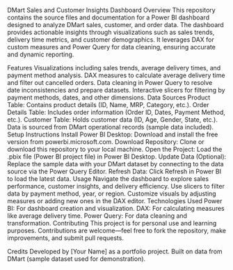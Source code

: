 DMart Sales and Customer Insights Dashboard
Overview
This repository contains the source files and documentation for a Power BI dashboard designed to analyze DMart sales, customer, and order data. The dashboard provides actionable insights through visualizations such as sales trends, delivery time metrics, and customer demographics. It leverages DAX for custom measures and Power Query for data cleaning, ensuring accurate and dynamic reporting.

Features
Visualizations including sales trends, average delivery times, and payment method analysis.
DAX measures to calculate average delivery time and filter out cancelled orders.
Data cleaning in Power Query to resolve date inconsistencies and prepare datasets.
Interactive slicers for filtering by payment methods, dates, and other dimensions.
Data Sources
Product Table: Contains product details (ID, Name, MRP, Category, etc.).
Order Details Table: Includes order information (Order ID, Dates, Payment Method, etc.).
Customer Table: Holds customer data (ID, Age, Gender, State, etc.).
Data is sourced from DMart operational records (sample data included).
Setup Instructions
Install Power BI Desktop: Download and install the free version from powerbi.microsoft.com.
Download Repository: Clone or download this repository to your local machine.
Open the Project: Load the .pbix file (Power BI project file) in Power BI Desktop.
Update Data (Optional): Replace the sample data with your DMart dataset by connecting to the data source via the Power Query Editor.
Refresh Data: Click Refresh in Power BI to load the latest data.
Usage
Navigate the dashboard to explore sales performance, customer insights, and delivery efficiency.
Use slicers to filter data by payment method, year, or region.
Customize visuals by adjusting measures or adding new ones in the DAX editor.
Technologies Used
Power BI: For dashboard creation and visualization.
DAX: For calculating measures like average delivery time.
Power Query: For data cleaning and transformation.
Contributing
This project is for personal use and learning purposes. Contributions are welcome—feel free to fork the repository, make improvements, and submit pull requests.

Credits
Developed by [Your Name] as a portfolio project.
Built on data from DMart (sample dataset used for demonstration).
